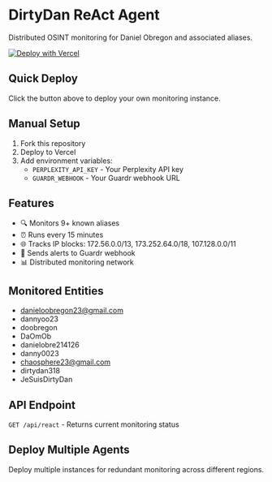 # DirtyDan ReAct Agent

Distributed OSINT monitoring for Daniel Obregon and associated aliases.

[![Deploy with Vercel](https://vercel.com/button)](https://api.vercel.com/v1/integrations/deploy/prj_63mEzXAEehTqa1aiLDyqAFB1j7qT/dXJ2GojHt0)

## Quick Deploy

Click the button above to deploy your own monitoring instance.

## Manual Setup

1. Fork this repository
2. Deploy to Vercel
3. Add environment variables:
   - `PERPLEXITY_API_KEY` - Your Perplexity API key
   - `GUARDR_WEBHOOK` - Your Guardr webhook URL

## Features

- 🔍 Monitors 9+ known aliases
- ⏰ Runs every 15 minutes
- 🌐 Tracks IP blocks: 172.56.0.0/13, 173.252.64.0/18, 107.128.0.0/11
- 🚨 Sends alerts to Guardr webhook
- 📊 Distributed monitoring network

## Monitored Entities

- danieloobregon23@gmail.com
- dannyoo23
- doobregon
- DaOmOb
- danielobre214126
- danny0023
- chaosphere23@gmail.com
- dirtydan318
- JeSuisDirtyDan

## API Endpoint

`GET /api/react` - Returns current monitoring status

## Deploy Multiple Agents

Deploy multiple instances for redundant monitoring across different regions.